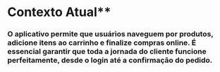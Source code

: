 # Contexto Atual**

### O aplicativo permite que usuários naveguem por produtos, adicione itens ao carrinho e finalize compras online. É essencial garantir que toda a jornada do cliente funcione perfeitamente, desde o login até a confirmação do pedido.